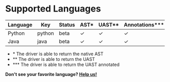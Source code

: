 
# Supported Languages

| Language   | Key        | Status  | AST\* | UAST\*\* | Annotations\*\*\* | GitHub                                           | Container                                           |
| ---------- | ---------- | ------- | ---- | ------ | -------------- | ------------------------------------------------ | --------------------------------------------------- |
| Python     | python     | beta    | ✓   | ✓      | ✓             |  [✓](https://github.com/bblfsh/python-driver)     | [✓](https://hub.docker.com/r/bblfsh/python-driver/) |
| Java       | java       | beta    | ✓   | ✓      | ✓             | [✓](https://github.com/bblfsh/java-driver)        | [✓](https://hub.docker.com/r/bblfsh/java-driver/)   |


- \* The driver is able to return the native AST
- \*\* The driver is able to return the UAST
- \*\*\* The driver is able to return the UAST annotated


**Don't see your favorite language? [Help us!](community.md)**
